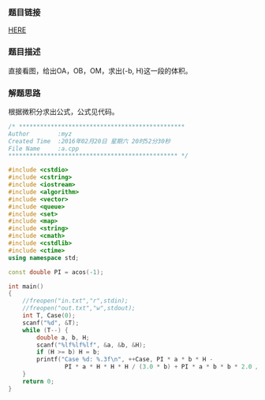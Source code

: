 ### 题目链接
<a href="http://acm.sdut.edu.cn/sdutoj/problem.php?action=showproblem&problemid=2416">HERE</a>

### 题目描述
直接看图，给出OA，OB，OM，求出(-b, H)这一段的体积。

### 解题思路
根据微积分求出公式，公式见代码。

``` cpp
/* ***********************************************
Author        :myz
Created Time  :2016年02月20日 星期六 20时52分30秒
File Name     :a.cpp
************************************************ */

#include <cstdio>
#include <cstring>
#include <iostream>
#include <algorithm>
#include <vector>
#include <queue>
#include <set>
#include <map>
#include <string>
#include <cmath>
#include <cstdlib>
#include <ctime>
using namespace std;

const double PI = acos(-1);

int main()
{
    //freopen("in.txt","r",stdin);
    //freopen("out.txt","w",stdout);
    int T, Case(0);
    scanf("%d", &T);
    while (T--) {
        double a, b, H;
        scanf("%lf%lf%lf", &a, &b, &H);
        if (H >= b) H = b;
        printf("Case %d: %.3f\n", ++Case, PI * a * b * H - 
                PI * a * H * H * H / (3.0 * b) + PI * a * b * b * 2.0 / 3.0);
    }
    return 0;
}
